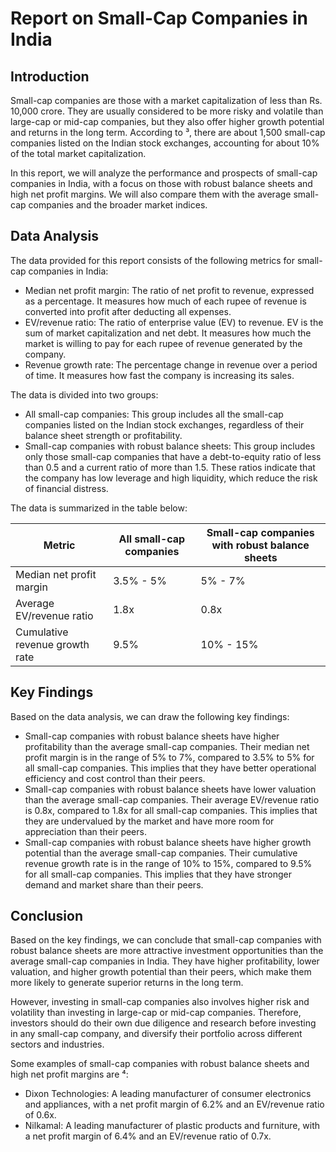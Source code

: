 # Report on Small-Cap Companies in India

## Introduction

Small-cap companies are those with a market capitalization of less than Rs. 10,000 crore. They are usually considered to be more risky and volatile than large-cap or mid-cap companies, but they also offer higher growth potential and returns in the long term. According to ³, there are about 1,500 small-cap companies listed on the Indian stock exchanges, accounting for about 10% of the total market capitalization.

In this report, we will analyze the performance and prospects of small-cap companies in India, with a focus on those with robust balance sheets and high net profit margins. We will also compare them with the average small-cap companies and the broader market indices.

## Data Analysis

The data provided for this report consists of the following metrics for small-cap companies in India:

- Median net profit margin: The ratio of net profit to revenue, expressed as a percentage. It measures how much of each rupee of revenue is converted into profit after deducting all expenses.
- EV/revenue ratio: The ratio of enterprise value (EV) to revenue. EV is the sum of market capitalization and net debt. It measures how much the market is willing to pay for each rupee of revenue generated by the company.
- Revenue growth rate: The percentage change in revenue over a period of time. It measures how fast the company is increasing its sales.

The data is divided into two groups: 

- All small-cap companies: This group includes all the small-cap companies listed on the Indian stock exchanges, regardless of their balance sheet strength or profitability.
- Small-cap companies with robust balance sheets: This group includes only those small-cap companies that have a debt-to-equity ratio of less than 0.5 and a current ratio of more than 1.5. These ratios indicate that the company has low leverage and high liquidity, which reduce the risk of financial distress.

The data is summarized in the table below:

| Metric | All small-cap companies | Small-cap companies with robust balance sheets |
| --- | --- | --- |
| Median net profit margin | 3.5% - 5% | 5% - 7% |
| Average EV/revenue ratio | 1.8x | 0.8x |
| Cumulative revenue growth rate | 9.5% | 10% - 15% |

## Key Findings

Based on the data analysis, we can draw the following key findings:

- Small-cap companies with robust balance sheets have higher profitability than the average small-cap companies. Their median net profit margin is in the range of 5% to 7%, compared to 3.5% to 5% for all small-cap companies. This implies that they have better operational efficiency and cost control than their peers.
- Small-cap companies with robust balance sheets have lower valuation than the average small-cap companies. Their average EV/revenue ratio is 0.8x, compared to 1.8x for all small-cap companies. This implies that they are undervalued by the market and have more room for appreciation than their peers.
- Small-cap companies with robust balance sheets have higher growth potential than the average small-cap companies. Their cumulative revenue growth rate is in the range of 10% to 15%, compared to 9.5% for all small-cap companies. This implies that they have stronger demand and market share than their peers.

## Conclusion

Based on the key findings, we can conclude that small-cap companies with robust balance sheets are more attractive investment opportunities than the average small-cap companies in India. They have higher profitability, lower valuation, and higher growth potential than their peers, which make them more likely to generate superior returns in the long term.

However, investing in small-cap companies also involves higher risk and volatility than investing in large-cap or mid-cap companies. Therefore, investors should do their own due diligence and research before investing in any small-cap company, and diversify their portfolio across different sectors and industries.

Some examples of small-cap companies with robust balance sheets and high net profit margins are ⁴:

- Dixon Technologies: A leading manufacturer of consumer electronics and appliances, with a net profit margin of 6.2% and an EV/revenue ratio of 0.6x.
- Nilkamal: A leading manufacturer of plastic products and furniture, with a net profit margin of 6.4% and an EV/revenue ratio of 0.7x.
